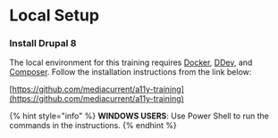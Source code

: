 # Local Setup

### Install Drupal 8

The local environment for this training requires [Docker](https://www.docker.com/), [DDev](https://ddev.readthedocs.io/en/latest/#installation), and [Composer](https://getcomposer.org/). Follow the installation instructions from the link below:

[https://github.com/mediacurrent/a11y-training](https://github.com/mediacurrent/a11y-training)

{% hint style="info" %}
**WINDOWS USERS**: Use Power Shell to run the commands in the instructions.
{% endhint %}

